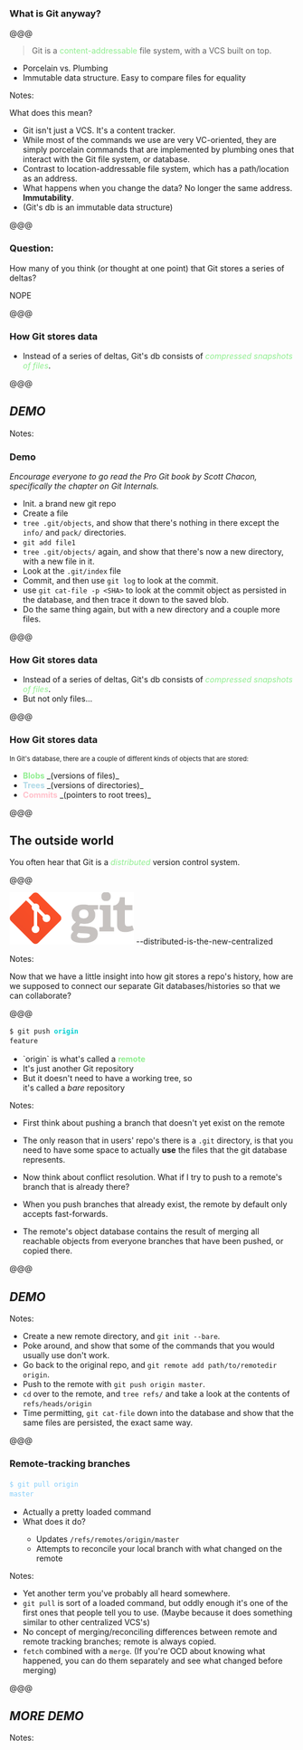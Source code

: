 ### What is Git anyway?

@@@

> Git is a <span style="color: lightgreen;">content-addressable</span> file system, with a VCS built on top.

<p style="text-align: center;">
	<ul>
		<li class="fragment">Porcelain vs. Plumbing</li>
		<li class="fragment">Immutable data structure. Easy to compare files for equality</li>
	</ul>
</p>

Notes:

What does this mean?

- Git isn't just a VCS. It's a content tracker.
- While most of the commands we use are very VC-oriented, they are simply
  porcelain commands that are implemented by plumbing ones that interact with
  the Git file system, or database.
- Contrast to location-addressable file system, which has a path/location as an
  address.
- What happens when you change the data? No longer the same address. **Immutability**.
- (Git's db is an immutable data structure)

@@@

### Question:

How many of you think (or thought at one point) that Git stores a series of
deltas?

<div class="fragment wrong-answer">NOPE</div>

@@@

### How Git stores data

- Instead of a series of deltas, Git's db consists of <i style="color: lightgreen;" >compressed snapshots of files</i>.

@@@

## _DEMO_

Notes:

### Demo

_Encourage everyone to go read the Pro Git book by Scott Chacon, specifically
the chapter on Git Internals._

- Init. a brand new git repo
- Create a file
- `tree .git/objects`, and show that there's nothing in there except the
  `info/` and `pack/` directories.
- `git add file1`
- `tree .git/objects/` again, and show that there's now a new directory, with
  a new file in it.
- Look at the `.git/index` file
- Commit, and then use `git log` to look at the commit.
- use `git cat-file -p <SHA>` to look at the commit object as persisted in the
  database, and then trace it down to the saved blob.
- Do the same thing again, but with a new directory and a couple more files.

@@@

### How Git stores data

<ul>
	<li>Instead of a series of deltas, Git's db consists of <i style="color: lightgreen;" >compressed snapshots of files</i>.</li>
	<li class="fragment">But not only files...</li>
</ul>

@@@

### How Git stores data

<p style="font-size: .8em;">In Git's database, there are a couple of different kinds of objects that are stored:</p>

<ul>
	<li><b style="color: lightgreen;">Blobs</b>  _(versions of files)_</i></li>
	<li><b style="color: lightblue;">Trees</b>  _(versions of directories)_</li>
	<li><b style="color: pink;">Commits</b>  _(pointers to root trees)_</li>
</ul>

@@@

## The outside world ##

<p class="fragment">
	You often hear that Git is a <i style="color: lightgreen">distributed</i> version control system.
</p>

@@@

<div class="git-logo">
	<img src="img/git-logo-edit.png" alt="Git logo" class="img-simple">
	<span>--distributed-is-the-new-centralized</span>
</div>

Notes:

Now that we have a little insight into how git stores a repo's history, how
are we supposed to connect our separate Git databases/histories so that we can
collaborate?

@@@

<code>$ git push <b style="color: darkturquoise;">origin</b> feature</code>

<ul style="margin-top: 16px;">
	<li class="fragment">`origin` is what's called a <b style="color: lightgreen;">remote</b></li>
	<li class="fragment">It's just another Git repository</li>
	<li class="fragment">But it doesn't need to have a working tree, so<br />
	it's called a <i>bare</i> repository</li>
</ul>

Notes:

- First think about pushing a branch that doesn't yet exist on the remote
- The only reason that in users' repo's there is a `.git` directory, is that
  you need to have some space to actually **use** the files that the git
  database represents.
- Now think about conflict resolution. What if I try to push to a remote's
  branch that is already there?
- When you push branches that already exist, the remote by default only
  accepts fast-forwards.

- The remote's object database contains the result of merging all reachable
  objects from everyone branches that have been pushed, or copied there.

@@@

## _DEMO_

Notes:

- Create a new remote directory, and `git init --bare`.
- Poke around, and show that some of the commands that you would usually use
  don't work.
- Go back to the original repo, and `git remote add path/to/remotedir origin`.
- Push to the remote with `git push origin master`.
- `cd` over to the remote, and `tree refs/` and take a look at the contents of
  `refs/heads/origin`
- Time permitting, `git cat-file` down into the database and show that the
  same files are persisted, the exact same way.

@@@

### Remote-tracking branches ###

<code style="color: lightskyblue;">$ git pull origin master</code>

<ul style="margin-top: 16px;">
	<li class="fragment">Actually a pretty loaded command</li>
	<li class="fragment">What does it do?</li>
	<ul>
		<li class="fragment">Updates <code>/refs/remotes/origin/master</code></li>
		<li class="fragment">Attempts to reconcile your local branch with what changed on the remote</li>
	</ul>
</ul>


Notes:

- Yet another term you've probably all heard somewhere.
- `git pull` is sort of a loaded command, but oddly enough it's one of the
  first ones that people tell you to use. (Maybe because it does something
  similar to other centralized VCS's)
- No concept of merging/reconciling differences between remote and remote
  tracking branches; remote is always copied.
- `fetch` combined with a `merge`. (If you're OCD about knowing what happened,
  you can do them separately and see what changed before merging)

@@@

## _MORE DEMO_

Notes:






















